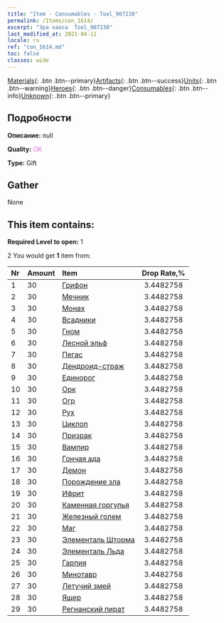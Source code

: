 ```yaml
---
title: "Item - Consumables - Tool_907230"
permalink: /Items/con_1614/
excerpt: "Эра хаоса  Tool_907230"
last_modified_at: 2021-04-11
locale: ru
ref: "con_1614.md"
toc: false
classes: wide
---
```

 [Materials](/ru/Items/){: .btn .btn--primary}[Artifacts](/ru/Items/Artifacts/){: .btn .btn--success}[Units](/ru/Items/Units/){: .btn .btn--warning}[Heroes](/ru/Items/Heroes/){: .btn .btn--danger}[Consumables](/ru/Items/Consumables/){: .btn .btn--info}[Unknown](/ru/Items/Unknown/){: .btn .btn--primary}

## Подробности
 **Описание:** null

 **Quality:** <span style="color: #DA70D6">OK</span>

 **Type:** Gift

## Gather

  None

## This item contains:

 **Required Level to open:** 1

 2 You would get **1** item  from:

  | Nr | Amount |     Item    | Drop Rate,% |
  |:---|:-------|:------------|:---------:|
  | 1 | 30 | [Грифон](/ru/Items/unt_192/) | 3.4482758 | 
  | 2 | 30 | [Мечник](/ru/Items/unt_193/) | 3.4482758 | 
  | 3 | 30 | [Монах](/ru/Items/unt_194/) | 3.4482758 | 
  | 4 | 30 | [Всадники](/ru/Items/unt_195/) | 3.4482758 | 
  | 5 | 30 | [Гном](/ru/Items/unt_200/) | 3.4482758 | 
  | 6 | 30 | [Лесной эльф](/ru/Items/unt_201/) | 3.4482758 | 
  | 7 | 30 | [Пегас](/ru/Items/unt_202/) | 3.4482758 | 
  | 8 | 30 | [Дендроид-страж](/ru/Items/unt_203/) | 3.4482758 | 
  | 9 | 30 | [Единорог](/ru/Items/unt_204/) | 3.4482758 | 
  | 10 | 30 | [Орк](/ru/Items/unt_219/) | 3.4482758 | 
  | 11 | 30 | [Огр](/ru/Items/unt_220/) | 3.4482758 | 
  | 12 | 30 | [Рух](/ru/Items/unt_221/) | 3.4482758 | 
  | 13 | 30 | [Циклоп](/ru/Items/unt_222/) | 3.4482758 | 
  | 14 | 30 | [Призрак](/ru/Items/unt_210/) | 3.4482758 | 
  | 15 | 30 | [Вампир](/ru/Items/unt_211/) | 3.4482758 | 
  | 16 | 30 | [Гончая ада](/ru/Items/unt_228/) | 3.4482758 | 
  | 17 | 30 | [Демон](/ru/Items/unt_229/) | 3.4482758 | 
  | 18 | 30 | [Порождение зла](/ru/Items/unt_230/) | 3.4482758 | 
  | 19 | 30 | [Ифрит](/ru/Items/unt_231/) | 3.4482758 | 
  | 20 | 30 | [Каменная горгулья](/ru/Items/unt_236/) | 3.4482758 | 
  | 21 | 30 | [Железный голем](/ru/Items/unt_237/) | 3.4482758 | 
  | 22 | 30 | [Маг](/ru/Items/unt_238/) | 3.4482758 | 
  | 23 | 30 | [Элементаль Шторма](/ru/Items/unt_263/) | 3.4482758 | 
  | 24 | 30 | [Элементаль Льда](/ru/Items/unt_264/) | 3.4482758 | 
  | 25 | 30 | [Гарпия](/ru/Items/unt_245/) | 3.4482758 | 
  | 26 | 30 | [Минотавр](/ru/Items/unt_248/) | 3.4482758 | 
  | 27 | 30 | [Летучий змей](/ru/Items/unt_255/) | 3.4482758 | 
  | 28 | 30 | [Ящер](/ru/Items/unt_254/) | 3.4482758 | 
  | 29 | 30 | [Регнанский пират](/ru/Items/unt_273/) | 3.4482758 | 
